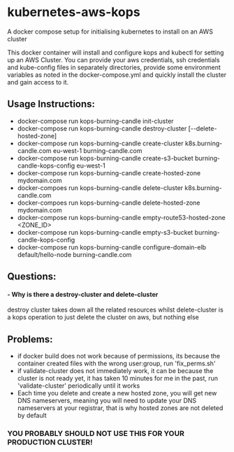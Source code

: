 # kubernetes-aws-kops
A docker compose setup for initialising kubernetes to install on an AWS cluster

This docker container will install and configure kops and kubectl for setting up an AWS Cluster.  You can provide your aws credentials, ssh credentials and kube-config files in separately directories, provide some environment variables as noted in the docker-compose.yml and quickly install the cluster and gain access to it.

## Usage Instructions:
- docker-compose run kops-burning-candle init-cluster
- docker-compose run kops-burning-candle destroy-cluster [--delete-hosted-zone]
- docker-compose run kops-burning-candle create-cluster k8s.burning-candle.com eu-west-1 burning-candle.com
- docker-compose run kops-burning-candle create-s3-bucket burning-candle-kops-config eu-west-1 
- docker-compose run kops-burning-candle create-hosted-zone mydomain.com
- docker-compoes run kops-burning-candle delete-cluster k8s.burning-candle.com
- docker-compoes run kops-burning-candle delete-hosted-zone mydomain.com
- docker-compose run kops-burning-candle empty-route53-hosted-zone <ZONE_ID>
- docker-compose run kops-burning-candle empty-s3-bucket burning-candle-kops-config
- docker-compose run kops-burning-candle configure-domain-elb default/hello-node burning-candle.com

## Questions:
#### - Why is there a destroy-cluster and delete-cluster
destroy cluster takes down all the related resources whilst delete-cluster is a kops operation to just delete the cluster on aws, but nothing else 

## Problems:
- if docker build does not work because of permissions, its because the container created files with the wrong user:group, run 'fix_perms.sh'
- if validate-cluster does not immediately work, it can be because the cluster is not ready yet, it has taken 10 minutes for me in the past, run 'validate-cluster' periodically until it works
- Each time you delete and create a new hosted zone, you will get new DNS nameservers, meaning you will need to update your DNS nameservers at your registrar, that is why hosted zones are not deleted by default

### YOU PROBABLY SHOULD NOT USE THIS FOR YOUR PRODUCTION CLUSTER!
